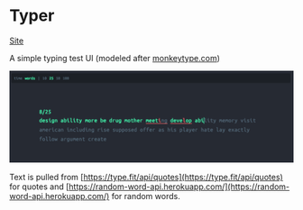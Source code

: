 # Typer

[Site](https://typer-tester.netlify.app/)

A simple typing test UI (modeled after [monkeytype.com](https://monkeytype.com/))
 
![](screenshot.png)

Text is pulled from [https://type.fit/api/quotes](https://type.fit/api/quotes) for quotes and [https://random-word-api.herokuapp.com/](https://random-word-api.herokuapp.com/) for random words.
